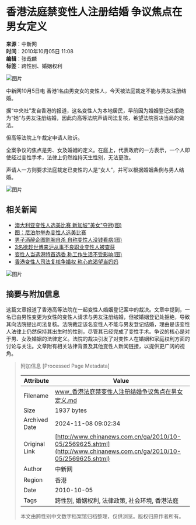 # 香港法庭禁变性人注册结婚 争议焦点在男女定义

**来源**：中新网  
**时间**：2010年10月05日 11:08  
**编辑**：张哉麟  
**标签**：跨性别、婚姻权利

![图片](http://www.chinanews.com.cn/fileftp/2010/04/2010-04-23/U76P4T47D13180F981DT20100423110629.jpg)

中新网10月5日电 香港1名由男变女的变性人，今天被法庭裁定不能与男友注册结婚。

据“中央社”发自香港的报道，这名变性人为本地居民，早前因为婚姻登记处拒绝为“她”与男友注册结婚，因此向高等法院声请司法复核，希望法院否决当局的做法。

但高等法院上午裁定申请人败诉。

全案争议的焦点是男、女及婚姻的定义。在庭上，代表政府的一方表示，一个人即使经过变性手术，法律上仍然维持天生性别，无法更改。

声请人一方则要求法庭裁定已变性的人是“女人”，并可以根据婚姻条例与男人结婚。

![图片](http://www.chinanews.com.cn/fileftp/2010/04/2010-04-23/U76P4T47D13180F980DT20100423111451.jpg)

## 相关新闻

- [澳大利亚变性人选美比赛 新加坡"美女"夺冠(图)](http://www.chinanews.com.cn/gj/2010/10-03/2568877.shtml)
- [图：尼泊尔举办变性人选美比赛](http://www.chinanews.com.cn/tp/hd/2010/09-13/6606.shtml)
- [男子酒醉企图割腕自杀 自称变性人没钱看病(图)](http://www.chinanews.com.cn/ga/2010/08-26/2493075.shtml)
- [3名欲趁世博来沪从事不良职业变性人被查获](http://www.chinanews.com.cn/expo/2010/08-25/2491267.shtml)
- [变性人当选港特首选委 称工作生活不受影响(图)](http://www.chinanews.com.cn/ga/2010/08-11/2460246.shtml)
- [香港变性人司法复核争婚权 称心底渴望当妈妈](http://www.chinanews.com.cn/ga/2010/08-10/2457683.shtml)

![图片](http://www.chinanews.com.cn/fileftp/2010/04/2010-04-23/U76P4T47D13180F979DT20100423112440.jpg)

## 摘要与附加信息

<!-- tcd_abstract -->
这篇文章报道了香港高等法院在一起变性人婚姻登记案中的裁决。文章中提到，一名已由男性变更为女性的变性人请求与男友注册结婚，但被婚姻登记处拒绝，导致其向法院提出司法复核。法院裁定该名变性人不能与男友登记结婚，理由是该变性人法律上仍然保持其出生时的性别，尽管其已经完成了变性手术。争议的核心是对于男、女及婚姻的法律定义。法院的裁决引发了对变性人在婚姻和家庭权利方面的讨论与关注。文章附有相关法律背景及其他变性人新闻链接，以提供更广阔的视角。
<!-- tcd_abstract_end -->

> 附加信息 [Processed Page Metadata]
>
> | Attribute       | Value                                  |
> |-----------------|----------------------------------------|
> | Filename        | www_香港法庭禁变性人注册结婚争议焦点在男女定义.md                             |
> | Size            | 1937 bytes                           |
> | Archived Date   | 2024-11-08 09:02:34                             |
> | Original Link   | [http://www.chinanews.com.cn/ga/2010/10-05/2569625.shtml](http://www.chinanews.com.cn/ga/2010/10-05/2569625.shtml)                       |
> | Author          | 中新网                               |
> | Region          | 香港                               |
> | Date            | 2010-10-05                                 |
> | Tags            | 跨性别, 婚姻权利, 法律政策, 社会环境, 香港法庭                                 |
>
> 本文由跨性别中文数字档案馆归档整理，仅供浏览。版权归原作者所有。
>